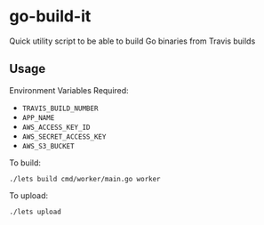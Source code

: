 go-build-it
===========

Quick utility script to be able to build Go binaries from Travis builds

Usage
-----

Environment Variables Required:

* `TRAVIS_BUILD_NUMBER`
* `APP_NAME`
* `AWS_ACCESS_KEY_ID`
* `AWS_SECRET_ACCESS_KEY`
* `AWS_S3_BUCKET`

To build:

```
./lets build cmd/worker/main.go worker
```

To upload:

```
./lets upload
```
